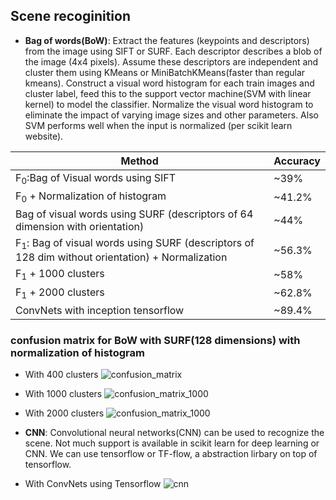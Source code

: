 ## Scene recoginition

* **Bag of words(BoW)**: Extract the features (keypoints and descriptors) from the image using SIFT or SURF. Each descriptor describes a blob of the image (4x4 pixels). Assume these descriptors are independent and cluster them using KMeans or MiniBatchKMeans(faster than regular kmeans). Construct a visual word histogram for each train images and cluster label, feed this to the support vector machine(SVM with linear kernel) to model the classifier. Normalize the visual word histogram to eliminate the impact of varying image sizes and other parameters. Also SVM performs well when the input is normalized (per scikit learn website). 

|Method | Accuracy |
|-------|----------|
|F<sub>0</sub>:Bag of Visual words using SIFT | ~39% |
|F<sub>0</sub> + Normalization of histogram  | ~41.2%    |
|Bag of visual words using SURF (descriptors of 64 dimension with orientation)|~44%|
|F<sub>1</sub>: Bag of visual words using SURF (descriptors of 128 dim without orientation) + Normalization | ~56.3% |
|F<sub>1</sub> + 1000 clusters | ~58% |
|F<sub>1</sub> + 2000 clusters| ~62.8% |
|ConvNets with inception tensorflow| ~89.4% |

### confusion matrix for BoW with SURF(128 dimensions) with normalization of histogram
* With 400 clusters
![confusion_matrix](https://github.com/Sunhick/ComputerVision/blob/master/project/output/confusion_matrix.png)

* With 1000 clusters
![confusion_matrix_1000](https://github.com/Sunhick/ComputerVision/blob/master/project/output/confusion_matrix_1000.png)

* With 2000 clusters
![confusion_matrix_1000](https://github.com/Sunhick/ComputerVision/blob/master/project/output/confusion_matrix_2000.png)

* **CNN**: Convolutional neural networks(CNN) can be used to recognize the scene. Not much support is available in scikit learn for deep learning or CNN. We can use tensorflow or TF-flow, a abstraction lirbary on top of tensorflow.

* With ConvNets using Tensorflow
![cnn](https://github.com/Sunhick/ComputerVision/blob/master/project/output/cnn_inception.png)
